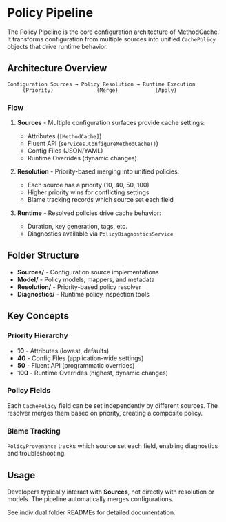 # Policy Pipeline

The Policy Pipeline is the core configuration architecture of MethodCache. It transforms configuration from multiple sources into unified `CachePolicy` objects that drive runtime behavior.

## Architecture Overview

```
Configuration Sources → Policy Resolution → Runtime Execution
     (Priority)              (Merge)            (Apply)
```

### Flow

1. **Sources** - Multiple configuration surfaces provide cache settings:
   - Attributes (`[MethodCache]`)
   - Fluent API (`services.ConfigureMethodCache()`)
   - Config Files (JSON/YAML)
   - Runtime Overrides (dynamic changes)

2. **Resolution** - Priority-based merging into unified policies:
   - Each source has a priority (10, 40, 50, 100)
   - Higher priority wins for conflicting settings
   - Blame tracking records which source set each field

3. **Runtime** - Resolved policies drive cache behavior:
   - Duration, key generation, tags, etc.
   - Diagnostics available via `PolicyDiagnosticsService`

## Folder Structure

- **Sources/** - Configuration source implementations
- **Model/** - Policy models, mappers, and metadata
- **Resolution/** - Priority-based policy resolver
- **Diagnostics/** - Runtime policy inspection tools

## Key Concepts

### Priority Hierarchy

- **10** - Attributes (lowest, defaults)
- **40** - Config Files (application-wide settings)
- **50** - Fluent API (programmatic overrides)
- **100** - Runtime Overrides (highest, dynamic changes)

### Policy Fields

Each `CachePolicy` field can be set independently by different sources. The resolver merges them based on priority, creating a composite policy.

### Blame Tracking

`PolicyProvenance` tracks which source set each field, enabling diagnostics and troubleshooting.

## Usage

Developers typically interact with **Sources**, not directly with resolution or models. The pipeline automatically merges configurations.

See individual folder READMEs for detailed documentation.
